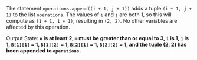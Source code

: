 The statement `operations.append((i + 1, j + 1))` adds a tuple `(i + 1, j + 1)` to the list `operations`. The values of `i` and `j` are both 1, so this will compute as `(1 + 1, 1 + 1)`, resulting in `(2, 2)`. No other variables are affected by this operation.

Output State: **`n` is at least 2, `m` must be greater than or equal to 3, `i` is 1, `j` is 1, `B[1][1]` = 1, `B[1][2]` = 1, `B[2][1]` = 1, `B[2][2]` = 1, and the tuple (2, 2) has been appended to `operations`.**